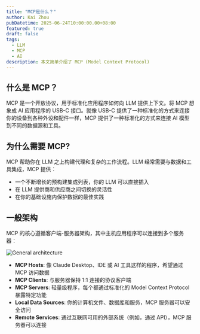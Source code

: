 ```yaml
---
title: "MCP是什么？"
author: Kai Zhou
pubDatetime: 2025-06-24T10:00:00.00+08:00
featured: true
draft: false
tags:
  - LLM
  - MCP
  - AI
description: 本文简单介绍了 MCP (Model Context Protocol)
---
```


## 什么是 MCP？

MCP 是一个开放协议，用于标准化应用程序如何向 LLM 提供上下文。将 MCP 想象成 AI 应用程序的 USB-C 接口。就像 USB-C 提供了一种标准化的方式来连接你的设备到各种外设和配件一样，MCP 提供了一种标准化的方式来连接 AI 模型到不同的数据源和工具。

## 为什么需要 MCP?

MCP 帮助你在 LLM 之上构建代理和复杂的工作流程。LLM 经常需要与数据和工具集成，MCP 提供：

* 一个不断增长的预构建集成列表，你的 LLM 可以直接插入
* 在 LLM 提供商和供应商之间切换的灵活性
* 在你的基础设施内保护数据的最佳实践

## 一般架构

MCP 的核心遵循客户端-服务器架构，其中主机应用程序可以连接到多个服务器：

![General architecture](@/assets/images/architecture.png)

* **MCP Hosts**: 像 Claude Desktop、IDE 或 AI 工具这样的程序，希望通过 MCP 访问数据
* **MCP Clients**: 与服务器保持 1:1 连接的协议客户端
* **MCP Servers**: 轻量级程序，每个都通过标准化的 Model Context Protocol 暴露特定功能
* **Local Data Sources**: 你的计算机文件、数据库和服务，MCP 服务器可以安全访问
* **Remote Services**: 通过互联网可用的外部系统（例如，通过 API），MCP 服务器可以连接